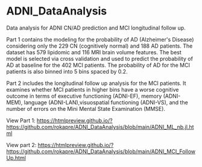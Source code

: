 # ADNI_DataAnalysis
Data analysis for ADNI CN/AD prediction and MCI longitudinal follow up.

Part 1 contains the modeling for the probability of AD (Alzheimer's Disease) considering only the 229 CN (cognitively normal) and 188 AD patients. The dataset has 579 lipidomic and 116 MRI brain volume features. The best model is selected via cross validation and used to predict the probability of AD at baseline for the 402 MCI patients. The probability of AD for the MCI patients is also binned into 5 bins spaced by 0.2. 

Part 2 includes the longitudinal follow up analysis for the MCI patients. It examines whether MCI patients in higher bins have a worse cognitive outcome in terms of executive functioning (ADNI-EF), memory (ADNI-MEM), language (ADNI-LAN),visuospatial functioning (ADNI-VS), and the number of errors on the Mini Mental State Examination (MMSE). 

View Part 1: https://htmlpreview.github.io/?https://github.com/rokapre/ADNI_DataAnalysis/blob/main/ADNI_ML_nb.jl.html

View part 2: https://htmlpreview.github.io/?https://github.com/rokapre/ADNI_DataAnalysis/blob/main/ADNI_MCI_FollowUp.html